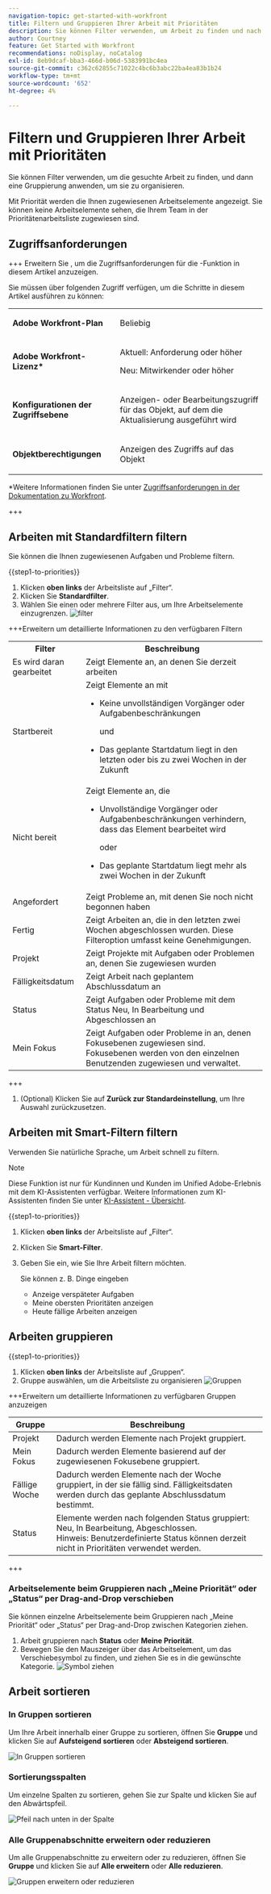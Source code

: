 ```yaml
---
navigation-topic: get-started-with-workfront
title: Filtern und Gruppieren Ihrer Arbeit mit Prioritäten
description: Sie können Filter verwenden, um Arbeit zu finden und nach Arbeit zu suchen, und dann eine Gruppierung anwenden, um sie zu organisieren.
author: Courtney
feature: Get Started with Workfront
recommendations: noDisplay, noCatalog
exl-id: 8eb9dcaf-bba3-466d-b06d-5383991bc4ea
source-git-commit: c362c62855c71022c4bc6b3abc22ba4ea83b1b24
workflow-type: tm+mt
source-wordcount: '652'
ht-degree: 4%

---
```


# Filtern und Gruppieren Ihrer Arbeit mit Prioritäten

Sie können Filter verwenden, um die gesuchte Arbeit zu finden, und dann eine Gruppierung anwenden, um sie zu organisieren.

Mit Priorität werden die Ihnen zugewiesenen Arbeitselemente angezeigt. Sie können keine Arbeitselemente sehen, die Ihrem Team in der Prioritätenarbeitsliste zugewiesen sind.

## Zugriffsanforderungen

+++ Erweitern Sie , um die Zugriffsanforderungen für die -Funktion in diesem Artikel anzuzeigen.

Sie müssen über folgenden Zugriff verfügen, um die Schritte in diesem Artikel ausführen zu können:

<table style="table-layout:auto"> 
 <col> 
 </col> 
 <col> 
 </col> 
 <tbody> 
  <tr> 
   <td role="rowheader"><strong>Adobe Workfront-Plan</strong></td> 
   <td> <p>Beliebig</p> </td> 
  </tr> 
  <tr> 
   <td role="rowheader"><strong>Adobe Workfront-Lizenz*</strong></td> 
   <td> 
   <p>Aktuell: Anforderung oder höher</p>
   <p>Neu: Mitwirkender oder höher</p> 
   </td> 
  </tr> 
  <tr> 
   <td role="rowheader"><strong>Konfigurationen der Zugriffsebene</strong></td> 
   <td> <p>Anzeigen- oder Bearbeitungszugriff für das Objekt, auf dem die Aktualisierung ausgeführt wird</p></td> 
  </tr> 
  <tr> 
   <td role="rowheader"><strong>Objektberechtigungen</strong></td> 
   <td> <p>Anzeigen des Zugriffs auf das Objekt</p></td> 
  </tr> 
 </tbody> 
</table>

*Weitere Informationen finden Sie unter [Zugriffsanforderungen in der Dokumentation zu Workfront](/help/quicksilver/administration-and-setup/add-users/access-levels-and-object-permissions/access-level-requirements-in-documentation.md).

+++

## Arbeiten mit Standardfiltern filtern

Sie können die Ihnen zugewiesenen Aufgaben und Probleme filtern.

{{step1-to-priorities}}

1. Klicken **oben links** der Arbeitsliste auf „Filter“.
1. Klicken Sie **Standardfilter**.
1. Wählen Sie einen oder mehrere Filter aus, um Ihre Arbeitselemente einzugrenzen.
   ![filter](assets/filter-new.png)

+++Erweitern um detaillierte Informationen zu den verfügbaren Filtern
<table>
  <tbody>
   <tr>
   <th>Filter</th>
   <th>Beschreibung</th>
   </tr>
    <tr>
      <td>Es wird daran gearbeitet</td>
      <td>Zeigt Elemente an, an denen Sie derzeit arbeiten</td>
    </tr>
    <tr>
      <td>Startbereit</td>
      <td>Zeigt Elemente an mit 
      <ul>
      <li>Keine unvollständigen Vorgänger oder Aufgabenbeschränkungen</li>
      <p>und</p>
      <li>Das geplante Startdatum liegt in den letzten oder bis zu zwei Wochen in der Zukunft</li>
      </ul>
      </td>
    </tr>
    <tr>
      <td>Nicht bereit</td>
      <td>Zeigt Elemente an, die
       <ul>
      <li>Unvollständige Vorgänger oder Aufgabenbeschränkungen verhindern, dass das Element bearbeitet wird</li>
      <p>oder</p>
      <li>Das geplante Startdatum liegt mehr als zwei Wochen in der Zukunft</li>
      </ul>
       </td>
    </tr>
    <tr>
      <td>Angefordert</td>
      <td>Zeigt Probleme an, mit denen Sie noch nicht begonnen haben</td>
    </tr>
      <td>Fertig</td>
      <td>Zeigt Arbeiten an, die in den letzten zwei Wochen abgeschlossen wurden. Diese Filteroption umfasst keine Genehmigungen.</td>
    </tr>
    <tr>
    <td>Projekt</td>
    <td>Zeigt Projekte mit Aufgaben oder Problemen an, denen Sie zugewiesen wurden</td>
    </tr>
    <tr>
    <td>Fälligkeitsdatum</td>
    <td>Zeigt Arbeit nach geplantem Abschlussdatum an</td>
    </tr>
    <tr>
    <td>Status</td>
    <td>Zeigt Aufgaben oder Probleme mit dem Status Neu, In Bearbeitung und Abgeschlossen an</td>
    </tr>
    <tr>
    <td>Mein Fokus</td>
    <td>Zeigt Aufgaben oder Probleme in an, denen Fokusebenen zugewiesen sind. Fokusebenen werden von den einzelnen Benutzenden zugewiesen und verwaltet.</td>
    </tr>
  </tbody>
</table>

+++

1. (Optional) Klicken Sie auf **Zurück zur Standardeinstellung**, um Ihre Auswahl zurückzusetzen.

## Arbeiten mit Smart-Filtern filtern

Verwenden Sie natürliche Sprache, um Arbeit schnell zu filtern.

>[!NOTE]
>
>Diese Funktion ist nur für Kundinnen und Kunden im Unified Adobe-Erlebnis mit dem KI-Assistenten verfügbar. Weitere Informationen zum KI-Assistenten finden Sie unter [KI-Assistent - Übersicht](/help/quicksilver/workfront-basics/ai-assistant/ai-assistant-overview.md).

{{step1-to-priorities}}

1. Klicken **oben links** der Arbeitsliste auf „Filter“.
1. Klicken Sie **Smart-Filter**.
1. Geben Sie ein, wie Sie Ihre Arbeit filtern möchten.

   Sie können z. B. Dinge eingeben

   * Anzeige verspäteter Aufgaben
   * Meine obersten Prioritäten anzeigen
   * Heute fällige Arbeiten anzeigen

</div>

## Arbeiten gruppieren

{{step1-to-priorities}}

1. Klicken **oben links** der Arbeitsliste auf „Gruppen“.
1. Gruppe auswählen, um die Arbeitsliste zu organisieren
   ![Gruppen](assets/groups-new.png)

+++Erweitern um detaillierte Informationen zu verfügbaren Gruppen anzuzeigen

| Gruppe | Beschreibung |
|-----------|-------------|
| Projekt | Dadurch werden Elemente nach Projekt gruppiert. |
| Mein Fokus | Dadurch werden Elemente basierend auf der zugewiesenen Fokusebene gruppiert. |
| Fällige Woche | Dadurch werden Elemente nach der Woche gruppiert, in der sie fällig sind. Fälligkeitsdaten werden durch das geplante Abschlussdatum bestimmt. |
| Status | Elemente werden nach folgenden Status gruppiert: Neu, In Bearbeitung, Abgeschlossen. <br>Hinweis: Benutzerdefinierte Status können derzeit nicht in Prioritäten verwendet werden. |

+++

### Arbeitselemente beim Gruppieren nach „Meine Priorität“ oder „Status“ per Drag-and-Drop verschieben

Sie können einzelne Arbeitselemente beim Gruppieren nach „Meine Priorität“ oder „Status“ per Drag-and-Drop zwischen Kategorien ziehen.

1. Arbeit gruppieren nach **Status** oder **Meine Priorität**.
2. Bewegen Sie den Mauszeiger über das Arbeitselement, um das Verschiebesymbol zu finden, und ziehen Sie es in die gewünschte Kategorie.
   ![Symbol ziehen](assets/drag-and-drop.png)

## Arbeit sortieren

### In Gruppen sortieren

Um Ihre Arbeit innerhalb einer Gruppe zu sortieren, öffnen Sie **Gruppe** und klicken Sie auf **Aufsteigend sortieren** oder **Absteigend sortieren**.

![In Gruppen sortieren](assets/sort-in-groups.png)

### Sortierungsspalten

Um einzelne Spalten zu sortieren, gehen Sie zur Spalte und klicken Sie auf den Abwärtspfeil.

![Pfeil nach unten in der Spalte](assets/sort-columns.png)

### Alle Gruppenabschnitte erweitern oder reduzieren

Um alle Gruppenabschnitte zu erweitern oder zu reduzieren, öffnen Sie **Gruppe** und klicken Sie auf **Alle erweitern** oder **Alle reduzieren**.

![Gruppen erweitern oder reduzieren](assets/expand-collapse-groups.png)